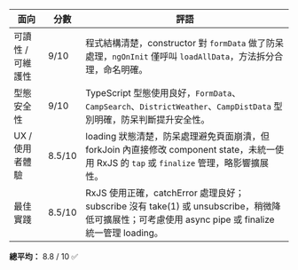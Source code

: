 | 面向              | 分數   | 評語                                                                                                                                              |
| ----------------- | ------ | ------------------------------------------------------------------------------------------------------------------------------------------------- |
| 可讀性 / 可維護性 | 9/10   | 程式結構清楚，constructor 對 `formData` 做了防呆處理，`ngOnInit` 僅呼叫 `loadAllData`，方法拆分合理，命名明確。                                   |
| 型態安全性        | 9/10   | TypeScript 型態使用良好，`FormData`、`CampSearch`、`DistrictWeather`、`CampDistData` 型別明確，防呆判斷提升安全性。                               |
| UX / 使用者體驗   | 8.5/10 | loading 狀態清楚，防呆處理避免頁面崩潰，但 forkJoin 內直接修改 component state，未統一使用 RxJS 的 `tap` 或 `finalize` 管理，略影響擴展性。       |
| 最佳實踐          | 8.5/10 | RxJS 使用正確，catchError 處理良好；subscribe 沒有 take(1) 或 unsubscribe，稍微降低可擴展性；可考慮使用 async pipe 或 finalize 統一管理 loading。 |

**總平均：** 8.8 / 10 ✅
